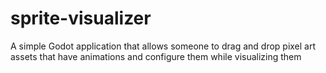# sprite-visualizer
 A simple Godot application that allows someone to drag and drop pixel art assets that have animations and configure them while visualizing them
